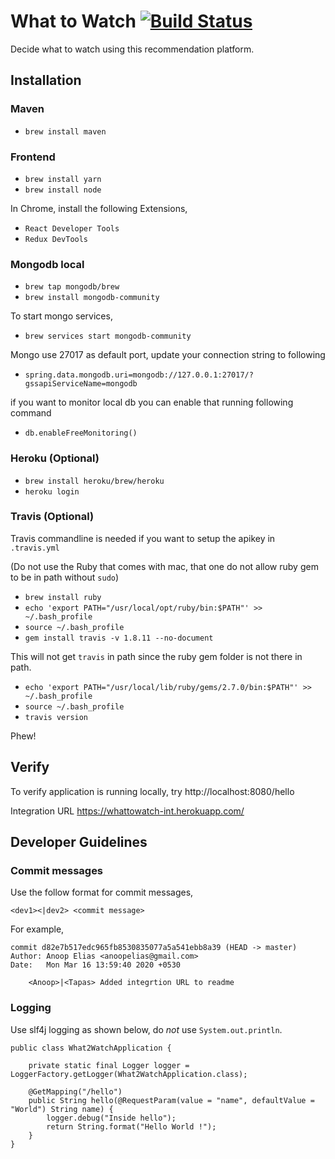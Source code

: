 # What to Watch [![Build Status](https://travis-ci.org/anoopelias/w2w.svg?branch=master)](https://travis-ci.org/anoopelias/w2w)

Decide what to watch using this recommendation platform.

## Installation

### Maven

 - `brew install maven`
 
### Frontend
 - `brew install yarn`
 - `brew install node`
 
In Chrome, install the following Extensions,
- `React Developer Tools`
- `Redux DevTools`

### Mongodb local
 - `brew tap mongodb/brew`
 - `brew install mongodb-community`

To start mongo services,
- `brew services start mongodb-community`


Mongo use 27017 as default port, update your connection string to following

- `spring.data.mongodb.uri=mongodb://127.0.0.1:27017/?gssapiServiceName=mongodb`

if you want to monitor local db you can enable that running following command

- `db.enableFreeMonitoring()`


### Heroku (Optional)

 - `brew install heroku/brew/heroku`
 - `heroku login`

### Travis (Optional)

Travis commandline is needed if you want to setup the apikey in `.travis.yml`

(Do not use the Ruby that comes with mac, that one do not allow ruby gem to be in path without `sudo`)
 - `brew install ruby`
 - `echo 'export PATH="/usr/local/opt/ruby/bin:$PATH"' >> ~/.bash_profile`
 - `source ~/.bash_profile`
 - `gem install travis -v 1.8.11 --no-document`
 
This will not get `travis` in path since the ruby gem folder is not there in path.

 - `echo 'export PATH="/usr/local/lib/ruby/gems/2.7.0/bin:$PATH"' >> ~/.bash_profile`
 - `source ~/.bash_profile`
 - `travis version`

Phew!

## Verify

To verify application is running locally, try http://localhost:8080/hello

Integration URL https://whattowatch-int.herokuapp.com/

## Developer Guidelines

### Commit messages

Use the follow format for commit messages,

```
<dev1><|dev2> <commit message>
```

For example,
```
commit d82e7b517edc965fb8530835077a5a541ebb8a39 (HEAD -> master)
Author: Anoop Elias <anoopelias@gmail.com>
Date:   Mon Mar 16 13:59:40 2020 +0530

    <Anoop>|<Tapas> Added integrtion URL to readme

```

### Logging

Use slf4j logging as shown below, do _not_ use `System.out.println`.

```
public class What2WatchApplication {

	private static final Logger logger = LoggerFactory.getLogger(What2WatchApplication.class);

	@GetMapping("/hello")
	public String hello(@RequestParam(value = "name", defaultValue = "World") String name) {
		logger.debug("Inside hello");
		return String.format("Hello World !");
	}
}
```
